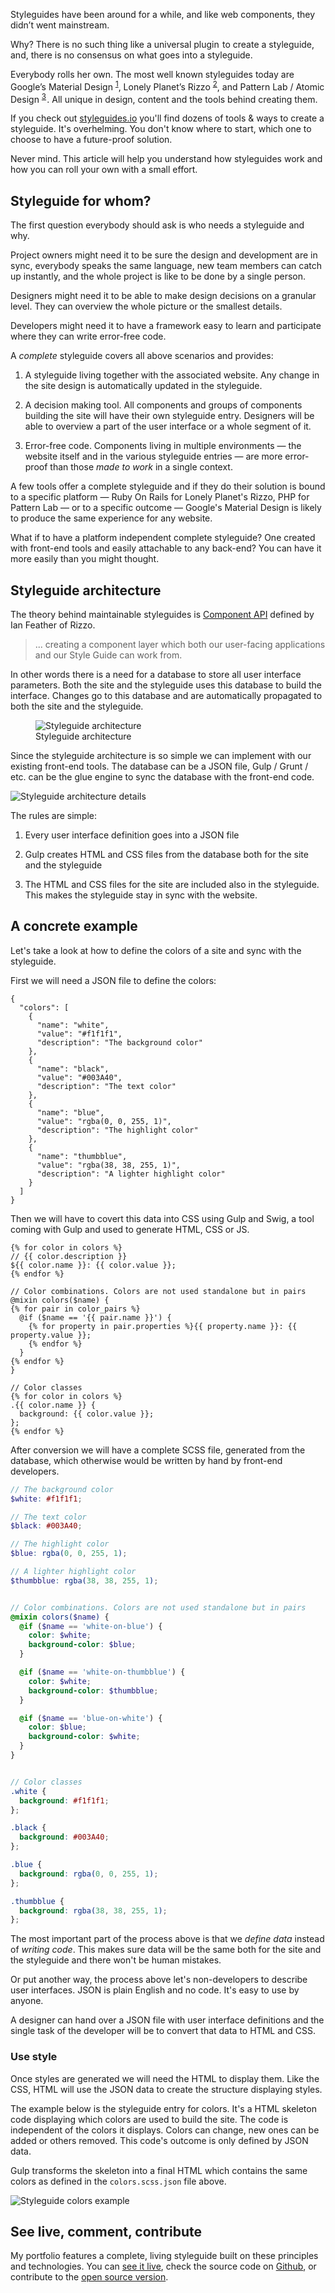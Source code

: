 Styleguides have been around for a while, and like web components, they didn’t went mainstream.

Why? There is no such thing like a universal plugin  to create a styleguide, and, there is no consensus on what goes into a styleguide.

Everybody rolls her own.
The most well known styleguides today are Google’s Material Design <sup id="footnote--1">[1](#footnotes--1)</sup>, Lonely Planet’s Rizzo <sup id="footnote--2">[2](#footnotes--2)</sup>, and Pattern Lab / Atomic Design <sup id="footnote--3">[3](#footnotes--3)</sup> .
All unique in design, content and the tools behind creating them.

If you check out [styleguides.io](http://styleguides.io/) you'll find dozens of tools & ways to create a styleguide.
It's overhelming. You don't know where to start, which one to choose to have a future-proof solution.

Never mind. This article will help you understand how styleguides work and how you can roll your own with a small effort.

## Styleguide for whom?

The first question everybody should ask is who needs a styleguide and why.

Project owners might need it to be sure the design and development are in sync, everybody speaks the same language, new team members can catch up instantly, and the whole project is like to be done by a single person.

Designers might need it to be able to make design decisions on a granular level. They can overview the whole picture or the smallest details.

Developers might need it to have a framework easy to learn and participate where they can write error-free code.

A *complete* styleguide covers all above scenarios and provides:

1. A styleguide living together with the associated website.
Any change in the site design is automatically updated in the styleguide.

2. A decision making tool. All components and groups of components building the site will have their own styleguide entry.
Designers will be able to overview a part of the user interface or a whole segment of it.

3. Error-free code. Components living in multiple environments &mdash; the website itself and in the various styleguide entries &mdash; are more error-proof than those *made to work* in a single context.


A few tools offer a complete styleguide and if they do their solution is bound to a specific platform &mdash; Ruby On Rails for Lonely Planet's Rizzo, PHP for Pattern Lab &mdash; or to a specific outcome &mdash; Google's Material Design is likely to produce the same experience for any website.

What if to have a platform independent complete styleguide? One created with front-end tools and easily attachable to any back-end?
You can have it more easily than you might thought.

## Styleguide architecture

The theory behind maintainable styleguides is [Component API](http://ianfeather.co.uk/a-maintainable-style-guide/) defined by Ian Feather of Rizzo.

> ... creating a component layer which both our user-facing applications and our Style Guide can work from.

In other words there is a need for a database to store all user interface parameters. Both the site and the styleguide uses this database to build the interface. Changes go to this database and are automatically propagated to both the site and the styleguide.

<figure>
  <img src="/static/images/styleguide-architecture_tablet.png" srcset="/static/images/styleguide-architecture_mobile.png 420w, /static/images/styleguide-architecture_tablet.png 768w, /static/images/styleguide-architecture.png 1536w" alt="Styleguide architecture">
  <figcaption>Styleguide architecture</figcaption>
</figure>


Since the styleguide architecture is so simple we can implement with our existing front-end tools.
The database can be a JSON file, Gulp / Grunt / etc. can be the glue engine to sync the database with the front-end code.

![Styleguide architecture details](/static/images/styleguide-details-portrait_tablet.png)

The rules are simple:

1. Every user interface definition goes into a JSON file

2. Gulp creates HTML and CSS files from the database both for the site and the styleguide

3. The HTML and CSS files for the site are included also in the styleguide. This makes the styleguide stay in sync with the website.


## A concrete example

Let's take a look at how to define the colors of a site and sync with the styleguide.

First we will need a JSON file to define the colors:

```
{
  "colors": [
    {
      "name": "white",
      "value": "#f1f1f1",
      "description": "The background color"
    },
    {
      "name": "black",
      "value": "#003A40",
      "description": "The text color"
    },
    {
      "name": "blue",
      "value": "rgba(0, 0, 255, 1)",
      "description": "The highlight color"
    },
    {
      "name": "thumbblue",
      "value": "rgba(38, 38, 255, 1)",
      "description": "A lighter highlight color"
    }
  ]
}
```

Then we will have to covert this data into CSS using Gulp and Swig, a tool coming with Gulp and used to generate HTML, CSS or JS.

```
{% for color in colors %}
// {{ color.description }}
${{ color.name }}: {{ color.value }};
{% endfor %}

// Color combinations. Colors are not used standalone but in pairs
@mixin colors($name) {
{% for pair in color_pairs %}
  @if ($name == '{{ pair.name }}') {
    {% for property in pair.properties %}{{ property.name }}: {{ property.value }};
    {% endfor %}
  }
{% endfor %}
}

// Color classes
{% for color in colors %}
.{{ color.name }} {
  background: {{ color.value }};
};
{% endfor %}
```

After conversion we will have a complete SCSS file, generated from the database, which otherwise would be written by hand by front-end developers.

```scss
// The background color
$white: #f1f1f1;

// The text color
$black: #003A40;

// The highlight color
$blue: rgba(0, 0, 255, 1);

// A lighter highlight color
$thumbblue: rgba(38, 38, 255, 1);


// Color combinations. Colors are not used standalone but in pairs
@mixin colors($name) {
  @if ($name == 'white-on-blue') {
    color: $white;
    background-color: $blue;
  }

  @if ($name == 'white-on-thumbblue') {
    color: $white;
    background-color: $thumbblue;
  }

  @if ($name == 'blue-on-white') {
    color: $blue;
    background-color: $white;
  }
}


// Color classes
.white {
  background: #f1f1f1;
};

.black {
  background: #003A40;
};

.blue {
  background: rgba(0, 0, 255, 1);
};

.thumbblue {
  background: rgba(38, 38, 255, 1);
};
```

The most important part of the process above is that we *define data* instead of *writing code*.
This makes sure data will be the same both for the site and the styleguide and there won't be human mistakes.

Or put another way, the process above let's non-developers to describe user interfaces.
JSON is plain English and no code. It's easy to use by anyone.

A designer can hand over a JSON file with user interface definitions and the single task of the developer will be to convert that data to HTML and CSS.

### Use style

Once styles are generated we will need the HTML to display them.
Like the CSS, HTML will use the JSON data to create the structure displaying styles.

The example below is the styleguide entry for colors. It's a HTML skeleton code displaying which colors are used to build the site. The code is independent of the colors it displays. Colors can change, new ones can be added or others removed. This code's outcome is only defined by JSON data.

Gulp transforms the skeleton into a final HTML which contains the same colors as defined in the `colors.scss.json` file above.

![Styleguide colors example](/static/images/styleguide-example-portrait_tablet.png)

## See live, comment, contribute

My portfolio features a complete, living styleguide built on these principles and technologies.
You can [see it live](http://metamn.io/styleguide/), check the source code on [Github](https://github.com/metamn/metamn-v1),
or contribute to the [open source version](https://github.com/metamn/ssgg).

<script>
  import image from '../framework/image'

  export default {
    component: {
      'mv-image': image
    }
  }
</script>

